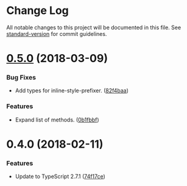 # Change Log

All notable changes to this project will be documented in this file. See [standard-version](https://github.com/conventional-changelog/standard-version) for commit guidelines.

<a name="0.5.0"></a>
# [0.5.0](https://github.com/dsherret/ts-ast-viewer/compare/v0.4.0...v0.5.0) (2018-03-09)


### Bug Fixes

* Add types for inline-style-prefixer. ([82f4baa](https://github.com/dsherret/ts-ast-viewer/commit/82f4baa))


### Features

* Expand list of methods. ([0b1fbbf](https://github.com/dsherret/ts-ast-viewer/commit/0b1fbbf))



<a name="0.4.0"></a>
# 0.4.0 (2018-02-11)


### Features

* Update to TypeScript 2.7.1 ([74f17ce](https://github.com/dsherret/ts-ast-viewer/commit/74f17ce))
